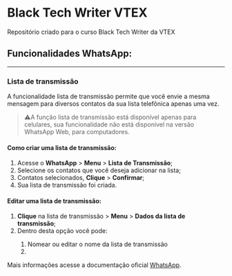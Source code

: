 # Black Tech Writer VTEX
Repositório criado para o curso Black Tech Writer da VTEX

## Funcionalidades WhatsApp:
***

### Lista de transmissão
<p>A funcionalidade lista de transmissão permite que você envie a mesma mensagem para diversos contatos da sua lista telefônica apenas uma vez.</p>


>⚠️A função lista de transmissão está disponível apenas para celulares, sua funcionalidade não está disponível na versão WhatsApp Web, para computadores.


#### Como criar uma lista de transmissão:

<ol>
  <li> Acesse o <strong>WhatsApp</strong> > <strong>Menu</strong>  > <strong>Lista de Transmissão</strong>;</li>
  <li> Selecione os contatos que você deseja adicionar na lista;</li>
  <li> Contatos selecionados, <strong>Clique</strong> > <strong>Confirmar</strong>;</li>
  <li> Sua lista de transmissão foi criada. </li>
</ol>



#### Editar uma lista de transmissão:

<ol>
  <li><strong>Clique</strong> na lista de transmissão > <strong>Menu</strong> > <strong>Dados da lista de transmissão</strong>;</li>   
  <li>Dentro desta opção você pode:</li>
    <ol>
        <li>Nomear ou editar o nome da lista de transmissão<li>
     </ol>
  </ol>











Mais informações acesse a documentação oficial [WhatsApp](https://faq.whatsapp.com/).
